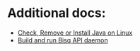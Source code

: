 # Additional docs:

 - [Check, Remove or Install Java on Linux](install_linux.md)
 - [Build and run Bisq API daemon](run_bisq_api_daemon.md)

